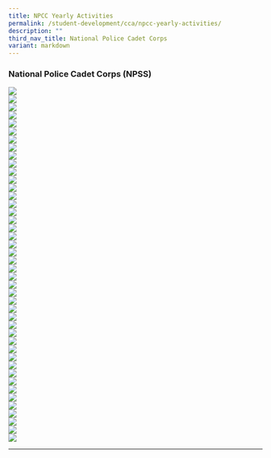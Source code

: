 ```yaml
---
title: NPCC Yearly Activities
permalink: /student-development/cca/npcc-yearly-activities/
description: ""
third_nav_title: National Police Cadet Corps
variant: markdown
---
```

### National Police Cadet Corps (NPSS)

![](/images/NPCC/For%202024/Slide1.JPG)
<br>
![](/images/NPCC/For%202024/Slide2.JPG)
<br>
![](/images/NPCC/For%202024/Slide3.JPG)
<br>
![](/images/NPCC/For%202024/Slide4.JPG)
<br>
![](/images/NPCC/For%202024/Slide5.JPG)
<br>
![](/images/NPCC/For%202024/Slide6.JPG)
<br>
![](/images/NPCC/For%202024/Slide7.JPG)
<br>
![](/images/NPCC/For%202024/Slide8.JPG)
<br>
![](/images/NPCC/For%202024/Slide9.JPG)
<br>
![](/images/NPCC/For%202024/Slide10.JPG)
<br>
![](/images/NPCC/For%202024/Slide11.JPG)
<br>
![](/images/NPCC/For%202024/Slide12.JPG)
<br>
![](/images/NPCC/For%202024/Slide13.JPG)
<br>
![](/images/NPCC/For%202024/Slide14.JPG)
<br>
![](/images/NPCC/For%202024/Slide15.JPG)
<br>
![](/images/NPCC/For%202024/Slide16.JPG)
<br>
![](/images/NPCC/For%202024/Slide17.JPG)
<br>
![](/images/NPCC/For%202024/Slide18.JPG)
<br>
![](/images/NPCC/For%202024/Slide19.JPG)
<br>
![](/images/NPCC/For%202024/Slide20.JPG)
<br>
![](/images/NPCC/For%202024/Slide21.JPG)
<br>
![](/images/NPCC/For%202024/Slide22.JPG)
<br>
![](/images/NPCC/For%202024/Slide23.JPG)
<br>
![](/images/NPCC/For%202024/Slide24.JPG)
<br>
![](/images/NPCC/For%202024/Slide25.JPG)
<br>
![](/images/NPCC/For%202024/Slide26.JPG)
<br>
![](/images/NPCC/For%202024/Slide27.JPG)
<br>
![](/images/NPCC/For%202024/Slide28.JPG)
<br>
![](/images/NPCC/For%202024/Slide29.JPG)
<br>
![](/images/NPCC/For%202024/Slide30.JPG)
<br>
![](/images/NPCC/For%202024/Slide31.JPG)
<br>
![](/images/NPCC/For%202024/Slide32.JPG)
<br>
![](/images/NPCC/For%202024/Slide33.JPG)
<br>
![](/images/NPCC/For%202024/Slide34.JPG)
<br>
![](/images/NPCC/For%202024/Slide35.JPG)
<br>
![](/images/NPCC/For%202024/Slide36.JPG)
<br>
![](/images/NPCC/For%202024/Slide37.JPG)
<br>
![](/images/NPCC/For%202024/Slide38.JPG)
<br>
![](/images/NPCC/For%202024/Slide39.JPG)
<br>
![](/images/NPCC/For%202024/Slide40.JPG)
<br>
![](/images/NPCC/For%202024/Slide41.JPG)
<br>
![](/images/NPCC/For%202024/Slide42.JPG)
<br>
![](/images/NPCC/For%202024/Slide43.JPG)
<br>
![](/images/NPCC/For%202024/Slide44.JPG)
<hr>
